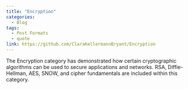 ```yaml
---
title: "Encryption"
categories:
  - Blog
tags:
  - Post Formats
  - quote
link: https://github.com/ClaraKellermannBryant/Encryption
---
```


  The Encryption category has demonstrated how certain cryptographic algorithms can be used to secure applications and networks. RSA, Diffie-Hellman, AES, SNOW, and cipher fundamentals are included within this category. 
